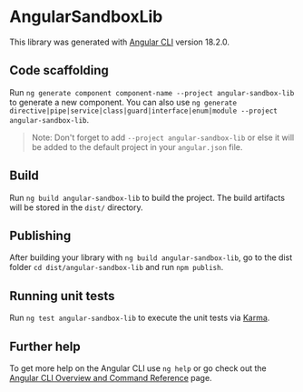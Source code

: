 # AngularSandboxLib

This library was generated with [Angular CLI](https://github.com/angular/angular-cli) version 18.2.0.

## Code scaffolding

Run `ng generate component component-name --project angular-sandbox-lib` to generate a new component. You can also use `ng generate directive|pipe|service|class|guard|interface|enum|module --project angular-sandbox-lib`.
> Note: Don't forget to add `--project angular-sandbox-lib` or else it will be added to the default project in your `angular.json` file. 

## Build

Run `ng build angular-sandbox-lib` to build the project. The build artifacts will be stored in the `dist/` directory.

## Publishing

After building your library with `ng build angular-sandbox-lib`, go to the dist folder `cd dist/angular-sandbox-lib` and run `npm publish`.

## Running unit tests

Run `ng test angular-sandbox-lib` to execute the unit tests via [Karma](https://karma-runner.github.io).

## Further help

To get more help on the Angular CLI use `ng help` or go check out the [Angular CLI Overview and Command Reference](https://angular.dev/tools/cli) page.
